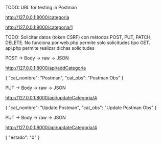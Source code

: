 TODO: URL for testing in Postman

<!-- getCategoria -->
http://127.0.0.1:8000/categoria

<!-- getCategoriaById -->
http://127.0.0.1:8000/categoria/1

TODO: Solicitar datos (token CSRF) con métodos POST, PUT, PATCH, DELETE. No funciona por web.php permite solo solicitudes tipo GET. api.php permite realizar dichas solicitudes

<!-- insertCategoria -->
POST -> Body -> raw -> JSON

http://127.0.0.1:8000/api/addCategoria

{
    "cat_nombre": "Postman",
    "cat_obs": "Postman Obs"
}

<!-- updateCategoria -->
PUT -> Body -> raw -> JSON

http://127.0.0.1:8000/api/updateCategoria/4

{
    "cat_nombre": "Update Postman",
    "cat_obs": "Update Postman Obs"
}

<!-- deleteCategoria (actualiza el estado = 0, pasando de activo = 1 a no_activo = 0) -->
<!-- Aplicar el Método DELETE realiza la acción de eliminar el registro de la base de datos (no es recomendado), por lo que se aplica el Método PUT para alterar el estado -->
PUT -> Body -> raw -> JSON

http://127.0.0.1:8000/api/updateCategoria/4

{
    "estado": "0"
}